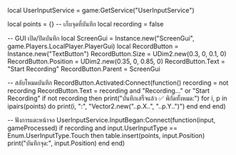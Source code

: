 local UserInputService = game:GetService("UserInputService")

local points = {} -- เก็บจุดที่บันทึก
local recording = false

-- GUI เปิด/ปิดบันทึก
local ScreenGui = Instance.new("ScreenGui", game.Players.LocalPlayer.PlayerGui)
local RecordButton = Instance.new("TextButton")
RecordButton.Size = UDim2.new(0.3, 0, 0.1, 0)
RecordButton.Position = UDim2.new(0.35, 0, 0.85, 0)
RecordButton.Text = "Start Recording"
RecordButton.Parent = ScreenGui

-- สลับโหมดบันทึก
RecordButton.Activated:Connect(function()
    recording = not recording
    RecordButton.Text = recording and "Recording..." or "Start Recording"
    if not recording then
        print("บันทึกเสร็จแล้ว ✅ พิกัดทั้งหมด:")
        for i, p in ipairs(points) do
            print(i, ":", "Vector2.new("..p.X..", "..p.Y..")")
        end
    end
end)

-- ฟังการแตะหน้าจอ
UserInputService.InputBegan:Connect(function(input, gameProcessed)
    if recording and input.UserInputType == Enum.UserInputType.Touch then
        table.insert(points, input.Position)
        print("บันทึกจุด:", input.Position)
    end
end)
